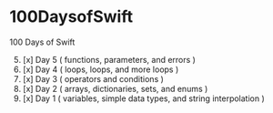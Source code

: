 # 100DaysofSwift
100 Days of Swift

5. [x] Day 5 ( functions, parameters, and errors )
4. [x] Day 4 ( loops, loops, and more loops )
3. [x] Day 3 ( operators and conditions )
2. [x] Day 2 ( arrays, dictionaries, sets, and enums )
1. [x] Day 1 ( variables, simple data types, and string interpolation )
